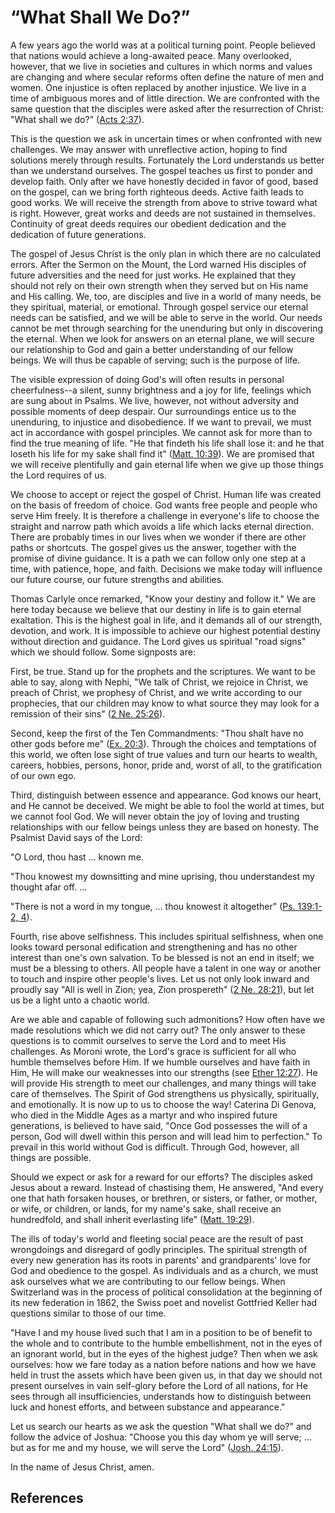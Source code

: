 # “What Shall We Do?”

A few years ago the world was at a political turning point. People believed
that nations would achieve a long-awaited peace. Many overlooked, however,
that we live in societies and cultures in which norms and values are changing
and where secular reforms often define the nature of men and women. One
injustice is often replaced by another injustice. We live in a time of
ambiguous mores and of little direction. We are confronted with the same
question that the disciples were asked after the resurrection of Christ: "What
shall we do?" ([Acts 2:37](/scriptures/nt/acts/2.37?lang=eng#36)).

This is the question we ask in uncertain times or when confronted with new
challenges. We may answer with unreflective action, hoping to find solutions
merely through results. Fortunately the Lord understands us better than we
understand ourselves. The gospel teaches us first to ponder and develop faith.
Only after we have honestly decided in favor of good, based on the gospel, can
we bring forth righteous deeds. Active faith leads to good works. We will
receive the strength from above to strive toward what is right. However, great
works and deeds are not sustained in themselves. Continuity of great deeds
requires our obedient dedication and the dedication of future generations.

The gospel of Jesus Christ is the only plan in which there are no calculated
errors. After the Sermon on the Mount, the Lord warned His disciples of future
adversities and the need for just works. He explained that they should not
rely on their own strength when they served but on His name and His calling.
We, too, are disciples and live in a world of many needs, be they spiritual,
material, or emotional. Through gospel service our eternal needs can be
satisfied, and we will be able to serve in the world. Our needs cannot be met
through searching for the unenduring but only in discovering the eternal. When
we look for answers on an eternal plane, we will secure our relationship to
God and gain a better understanding of our fellow beings. We will thus be
capable of serving; such is the purpose of life.

The visible expression of doing God's will often results in personal
cheerfulness--a silent, sunny brightness and a joy for life, feelings which
are sung about in Psalms. We live, however, not without adversity and possible
moments of deep despair. Our surroundings entice us to the unenduring, to
injustice and disobedience. If we want to prevail, we must act in accordance
with gospel principles. We cannot ask for more than to find the true meaning
of life. "He that findeth his life shall lose it: and he that loseth his life
for my sake shall find it" ([Matt.
10:39](/scriptures/nt/matt/10.39?lang=eng#38)). We are promised that we will
receive plentifully and gain eternal life when we give up those things the
Lord requires of us.

We choose to accept or reject the gospel of Christ. Human life was created on
the basis of freedom of choice. God wants free people and people who serve Him
freely. It is therefore a challenge in everyone's life to choose the straight
and narrow path which avoids a life which lacks eternal direction. There are
probably times in our lives when we wonder if there are other paths or
shortcuts. The gospel gives us the answer, together with the promise of divine
guidance. It is a path we can follow only one step at a time, with patience,
hope, and faith. Decisions we make today will influence our future course, our
future strengths and abilities.

Thomas Carlyle once remarked, "Know your destiny and follow it." We are here
today because we believe that our destiny in life is to gain eternal
exaltation. This is the highest goal in life, and it demands all of our
strength, devotion, and work. It is impossible to achieve our highest
potential destiny without direction and guidance. The Lord gives us spiritual
"road signs" which we should follow. Some signposts are:

First, be true. Stand up for the prophets and the scriptures. We want to be
able to say, along with Nephi, "We talk of Christ, we rejoice in Christ, we
preach of Christ, we prophesy of Christ, and we write according to our
prophecies, that our children may know to what source they may look for a
remission of their sins" ([2 Ne.
25:26](/scriptures/bofm/2-ne/25.26?lang=eng#25)).

Second, keep the first of the Ten Commandments: "Thou shalt have no other gods
before me" ([Ex. 20:3](/scriptures/ot/ex/20.3?lang=eng#2)). Through the
choices and temptations of this world, we often lose sight of true values and
turn our hearts to wealth, careers, hobbies, persons, honor, pride and, worst
of all, to the gratification of our own ego.

Third, distinguish between essence and appearance. God knows our heart, and He
cannot be deceived. We might be able to fool the world at times, but we cannot
fool God. We will never obtain the joy of loving and trusting relationships
with our fellow beings unless they are based on honesty. The Psalmist David
says of the Lord:

"O Lord, thou hast ... known me.

"Thou knowest my downsitting and mine uprising, thou understandest my thought
afar off. ...

"There is not a word in my tongue, ... thou knowest it altogether" ([Ps.
139:1-2, 4](/scriptures/ot/ps/139.1-2,4?lang=eng#0)).

Fourth, rise above selfishness. This includes spiritual selfishness, when one
looks toward personal edification and strengthening and has no other interest
than one's own salvation. To be blessed is not an end in itself; we must be a
blessing to others. All people have a talent in one way or another to touch
and inspire other people's lives. Let us not only look inward and proudly say
"All is well in Zion; yea, Zion prospereth" ([2 Ne.
28:21](/scriptures/bofm/2-ne/28.21?lang=eng#20)), but let us be a light unto a
chaotic world.

Are we able and capable of following such admonitions? How often have we made
resolutions which we did not carry out? The only answer to these questions is
to commit ourselves to serve the Lord and to meet His challenges. As Moroni
wrote, the Lord's grace is sufficient for all who humble themselves before
Him. If we humble ourselves and have faith in Him, He will make our weaknesses
into our strengths (see [Ether
12:27](/scriptures/bofm/ether/12.27?lang=eng#26)). He will provide His
strength to meet our challenges, and many things will take care of themselves.
The Spirit of God strengthens us physically, spiritually, and emotionally. It
is now up to us to choose the way! Caterina Di Genova, who died in the Middle
Ages as a martyr and who inspired future generations, is believed to have
said, "Once God possesses the will of a person, God will dwell within this
person and will lead him to perfection." To prevail in this world without God
is difficult. Through God, however, all things are possible.

Should we expect or ask for a reward for our efforts? The disciples asked
Jesus about a reward. Instead of chastising them, He answered, "And every one
that hath forsaken houses, or brethren, or sisters, or father, or mother, or
wife, or children, or lands, for my name's sake, shall receive an hundredfold,
and shall inherit everlasting life" ([Matt.
19:29](/scriptures/nt/matt/19.29?lang=eng#28)).

The ills of today's world and fleeting social peace are the result of past
wrongdoings and disregard of godly principles. The spiritual strength of every
new generation has its roots in parents' and grandparents' love for God and
obedience to the gospel. As individuals and as a church, we must ask ourselves
what we are contributing to our fellow beings. When Switzerland was in the
process of political consolidation at the beginning of its new federation in
1862, the Swiss poet and novelist Gottfried Keller had questions similar to
those of our time.

"Have I and my house lived such that I am in a position to be of benefit to
the whole and to contribute to the humble embellishment, not in the eyes of an
ignorant world, but in the eyes of the highest judge? Then when we ask
ourselves: how we fare today as a nation before nations and how we have held
in trust the assets which have been given us, in that day we should not
present ourselves in vain self-glory before the Lord of all nations, for He
sees through all insufficiencies, understands how to distinguish between luck
and honest efforts, and between substance and appearance."

Let us search our hearts as we ask the question "What shall we do?" and follow
the advice of Joshua: "Choose you this day whom ye will serve; ... but as for me
and my house, we will serve the Lord" ([Josh.
24:15](/scriptures/ot/josh/24.15?lang=eng#14)).

In the name of Jesus Christ, amen.

## References

